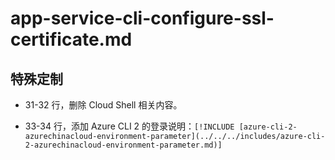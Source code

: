 # app-service-cli-configure-ssl-certificate.md

## 特殊定制

* 31-32 行，删除 Cloud Shell 相关内容。

* 33-34 行，添加 Azure CLI 2 的登录说明：`[!INCLUDE [azure-cli-2-azurechinacloud-environment-parameter](../../../includes/azure-cli-2-azurechinacloud-environment-parameter.md)]`